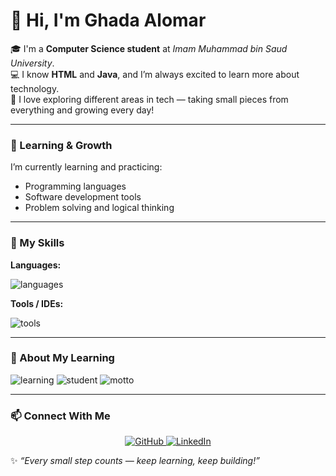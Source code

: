 # 👋 Hi, I'm Ghada Alomar  

🎓 I'm a **Computer Science student** at *Imam Muhammad bin Saud University*.  
💻 I know **HTML** and **Java**, and I’m always excited to learn more about technology.  
🌱 I love exploring different areas in tech — taking small pieces from everything and growing every day!  

---

### 🧠 Learning & Growth  
I’m currently learning and practicing:  
- Programming languages  
- Software development tools  
- Problem solving and logical thinking  

---

### 💼 My Skills  

**Languages:**  
<p>
  <img src="https://skillicons.dev/icons?i=java,html" alt="languages" />
</p>

**Tools / IDEs:**  
<p>
  <img src="https://skillicons.dev/icons?i=vscode,intellij" alt="tools" />
</p>

---

### 🌟 About My Learning  
<p>
  <img src="https://img.shields.io/badge/Status-Learning%20Everyday-blue?style=for-the-badge" alt="learning" />
  <img src="https://img.shields.io/badge/Role-Student-success?style=for-the-badge" alt="student" />
  <img src="https://img.shields.io/badge/Motto-Every%20small%20step%20counts-purple?style=for-the-badge" alt="motto" />
</p>

---

### 📫 Connect With Me  

<p align="center">
  <a href="https://github.com/ghadhalomar-arch" target="_blank">
    <img src="https://img.shields.io/badge/GitHub-181717?style=for-the-badge&logo=github&logoColor=white" alt="GitHub" />
  </a>
  <a href="[in/ghada-alomar-549201368](https://www.linkedin.com/in/ghada-alomar-549201368/)" target="_blank">
    <img src="https://img.shields.io/badge/LinkedIn-0077B5?style=for-the-badge&logo=linkedin&logoColor=white" alt="LinkedIn" />
  </a>
</p>

✨ *“Every small step counts — keep learning, keep building!”*

<!--
**ghadhalomar-arch/ghadhalomar-arch** is a ✨ _special_ ✨ repository because its `README.md` (this file) appears on your GitHub profile.

Here are some ideas to get you started:

- 🔭 I’m currently working on ...
- 🌱 I’m currently learning ...
- 👯 I’m looking to collaborate on ...
- 🤔 I’m looking for help with ...
- 💬 Ask me about ...
- 📫 How to reach me: ...
- 😄 Pronouns: ...
- ⚡ Fun fact: ...
-->
